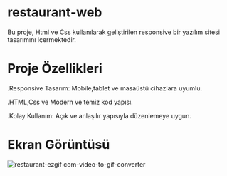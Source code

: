 # restaurant-web
Bu proje, Html ve Css kullanılarak geliştirilen responsive bir yazılım sitesi tasarımını içermektedir.

# Proje Özellikleri
.Responsive Tasarım: Mobile,tablet ve masaüstü cihazlara uyumlu.

.HTML,Css ve Modern ve temiz kod yapısı.

.Kolay Kullanım: Açık ve anlaşılır yapısıyla düzenlemeye uygun.

# Ekran Görüntüsü
![restaurant-ezgif com-video-to-gif-converter](https://github.com/user-attachments/assets/ae7bbf13-bfa1-4352-a56c-a0b32a9f4fa7)
